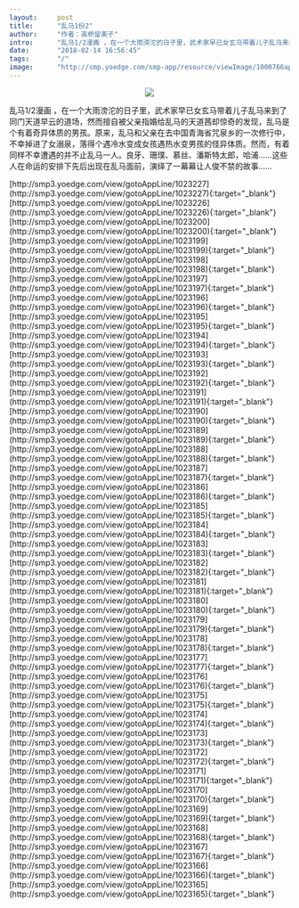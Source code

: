 ```yaml
---
layout:     post
title:      "乱马1份2"
author:     "作者：高桥留美子"
intro:      "乱马1/2漫画 ，在一个大雨滂沱的日子里，武术家早已女玄马带着儿子乱马来到了同门天道早云的道场，然而擅自被父亲指婚给乱马的天道茜却惊奇的发现，乱马是个有着奇异体质的男孩。原来，乱马和父亲在去中国青海省咒泉乡的一次修行中，不幸掉进了女溺泉，落得个遇冷水变成女孩遇热水变男孩的怪异体质。然而，有着同样不幸遭遇的并不止乱马一人。良牙、珊璞、慕丝、潘斯特太郎，哈浦……这些人在命运的安排下先后出现在乱马面前，演绎了一幕幕让人俊不禁的故事……"
date:       "2018-02-14 16:56:45"
tags:       "/"
image:      "http://smp.yoedge.com/smp-app/resource/viewImage/1000766appline.png"
---
```

<div style="text-align: center">
<p><img src="http://smp.yoedge.com/smp-app/resource/viewImage/1000766appline.png"/></p>
</div>
<p class="post-meta">
<span>乱马1/2漫画 ，在一个大雨滂沱的日子里，武术家早已女玄马带着儿子乱马来到了同门天道早云的道场，然而擅自被父亲指婚给乱马的天道茜却惊奇的发现，乱马是个有着奇异体质的男孩。原来，乱马和父亲在去中国青海省咒泉乡的一次修行中，不幸掉进了女溺泉，落得个遇冷水变成女孩遇热水变男孩的怪异体质。然而，有着同样不幸遭遇的并不止乱马一人。良牙、珊璞、慕丝、潘斯特太郎，哈浦……这些人在命运的安排下先后出现在乱马面前，演绎了一幕幕让人俊不禁的故事……</span>
</p>
[http://smp3.yoedge.com/view/gotoAppLine/1023227](http://smp3.yoedge.com/view/gotoAppLine/1023227){:target="_blank"}
[http://smp3.yoedge.com/view/gotoAppLine/1023226](http://smp3.yoedge.com/view/gotoAppLine/1023226){:target="_blank"}
[http://smp3.yoedge.com/view/gotoAppLine/1023200](http://smp3.yoedge.com/view/gotoAppLine/1023200){:target="_blank"}
[http://smp3.yoedge.com/view/gotoAppLine/1023199](http://smp3.yoedge.com/view/gotoAppLine/1023199){:target="_blank"}
[http://smp3.yoedge.com/view/gotoAppLine/1023198](http://smp3.yoedge.com/view/gotoAppLine/1023198){:target="_blank"}
[http://smp3.yoedge.com/view/gotoAppLine/1023197](http://smp3.yoedge.com/view/gotoAppLine/1023197){:target="_blank"}
[http://smp3.yoedge.com/view/gotoAppLine/1023196](http://smp3.yoedge.com/view/gotoAppLine/1023196){:target="_blank"}
[http://smp3.yoedge.com/view/gotoAppLine/1023195](http://smp3.yoedge.com/view/gotoAppLine/1023195){:target="_blank"}
[http://smp3.yoedge.com/view/gotoAppLine/1023194](http://smp3.yoedge.com/view/gotoAppLine/1023194){:target="_blank"}
[http://smp3.yoedge.com/view/gotoAppLine/1023193](http://smp3.yoedge.com/view/gotoAppLine/1023193){:target="_blank"}
[http://smp3.yoedge.com/view/gotoAppLine/1023192](http://smp3.yoedge.com/view/gotoAppLine/1023192){:target="_blank"}
[http://smp3.yoedge.com/view/gotoAppLine/1023191](http://smp3.yoedge.com/view/gotoAppLine/1023191){:target="_blank"}
[http://smp3.yoedge.com/view/gotoAppLine/1023190](http://smp3.yoedge.com/view/gotoAppLine/1023190){:target="_blank"}
[http://smp3.yoedge.com/view/gotoAppLine/1023189](http://smp3.yoedge.com/view/gotoAppLine/1023189){:target="_blank"}
[http://smp3.yoedge.com/view/gotoAppLine/1023188](http://smp3.yoedge.com/view/gotoAppLine/1023188){:target="_blank"}
[http://smp3.yoedge.com/view/gotoAppLine/1023187](http://smp3.yoedge.com/view/gotoAppLine/1023187){:target="_blank"}
[http://smp3.yoedge.com/view/gotoAppLine/1023186](http://smp3.yoedge.com/view/gotoAppLine/1023186){:target="_blank"}
[http://smp3.yoedge.com/view/gotoAppLine/1023185](http://smp3.yoedge.com/view/gotoAppLine/1023185){:target="_blank"}
[http://smp3.yoedge.com/view/gotoAppLine/1023184](http://smp3.yoedge.com/view/gotoAppLine/1023184){:target="_blank"}
[http://smp3.yoedge.com/view/gotoAppLine/1023183](http://smp3.yoedge.com/view/gotoAppLine/1023183){:target="_blank"}
[http://smp3.yoedge.com/view/gotoAppLine/1023182](http://smp3.yoedge.com/view/gotoAppLine/1023182){:target="_blank"}
[http://smp3.yoedge.com/view/gotoAppLine/1023181](http://smp3.yoedge.com/view/gotoAppLine/1023181){:target="_blank"}
[http://smp3.yoedge.com/view/gotoAppLine/1023180](http://smp3.yoedge.com/view/gotoAppLine/1023180){:target="_blank"}
[http://smp3.yoedge.com/view/gotoAppLine/1023179](http://smp3.yoedge.com/view/gotoAppLine/1023179){:target="_blank"}
[http://smp3.yoedge.com/view/gotoAppLine/1023178](http://smp3.yoedge.com/view/gotoAppLine/1023178){:target="_blank"}
[http://smp3.yoedge.com/view/gotoAppLine/1023177](http://smp3.yoedge.com/view/gotoAppLine/1023177){:target="_blank"}
[http://smp3.yoedge.com/view/gotoAppLine/1023176](http://smp3.yoedge.com/view/gotoAppLine/1023176){:target="_blank"}
[http://smp3.yoedge.com/view/gotoAppLine/1023175](http://smp3.yoedge.com/view/gotoAppLine/1023175){:target="_blank"}
[http://smp3.yoedge.com/view/gotoAppLine/1023174](http://smp3.yoedge.com/view/gotoAppLine/1023174){:target="_blank"}
[http://smp3.yoedge.com/view/gotoAppLine/1023173](http://smp3.yoedge.com/view/gotoAppLine/1023173){:target="_blank"}
[http://smp3.yoedge.com/view/gotoAppLine/1023172](http://smp3.yoedge.com/view/gotoAppLine/1023172){:target="_blank"}
[http://smp3.yoedge.com/view/gotoAppLine/1023171](http://smp3.yoedge.com/view/gotoAppLine/1023171){:target="_blank"}
[http://smp3.yoedge.com/view/gotoAppLine/1023170](http://smp3.yoedge.com/view/gotoAppLine/1023170){:target="_blank"}
[http://smp3.yoedge.com/view/gotoAppLine/1023169](http://smp3.yoedge.com/view/gotoAppLine/1023169){:target="_blank"}
[http://smp3.yoedge.com/view/gotoAppLine/1023168](http://smp3.yoedge.com/view/gotoAppLine/1023168){:target="_blank"}
[http://smp3.yoedge.com/view/gotoAppLine/1023167](http://smp3.yoedge.com/view/gotoAppLine/1023167){:target="_blank"}
[http://smp3.yoedge.com/view/gotoAppLine/1023166](http://smp3.yoedge.com/view/gotoAppLine/1023166){:target="_blank"}
[http://smp3.yoedge.com/view/gotoAppLine/1023165](http://smp3.yoedge.com/view/gotoAppLine/1023165){:target="_blank"}


